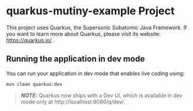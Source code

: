 # quarkus-mutiny-example Project

This project uses Quarkus, the Supersonic Subatomic Java Framework.
If you want to learn more about Quarkus, please visit its website: https://quarkus.io/ .

## Running the application in dev mode

You can run your application in dev mode that enables live coding using:
```shell script
mvn clean quarkus:dev
```

> **_NOTE:_**  Quarkus now ships with a Dev UI, which is available in dev mode only at http://localhost:8080/q/dev/.
